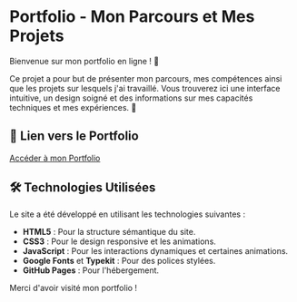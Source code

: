 # Portfolio - Mon Parcours et Mes Projets

Bienvenue sur mon portfolio en ligne ! 🎨

Ce projet a pour but de présenter mon parcours, mes compétences ainsi que les projets sur lesquels j'ai travaillé. Vous trouverez ici une interface intuitive, un design soigné et des informations sur mes capacités techniques et mes expériences. 🚀

## 🔗 Lien vers le Portfolio

[Accéder à mon Portfolio](https://www.samisaoud.me)

## 🛠️ Technologies Utilisées

Le site a été développé en utilisant les technologies suivantes :

- **HTML5** : Pour la structure sémantique du site.
- **CSS3** : Pour le design responsive et les animations.
- **JavaScript** : Pour les interactions dynamiques et certaines animations.
- **Google Fonts** et **Typekit** : Pour des polices stylées.
- **GitHub Pages** : Pour l'hébergement.


Merci d'avoir visité mon portfolio !